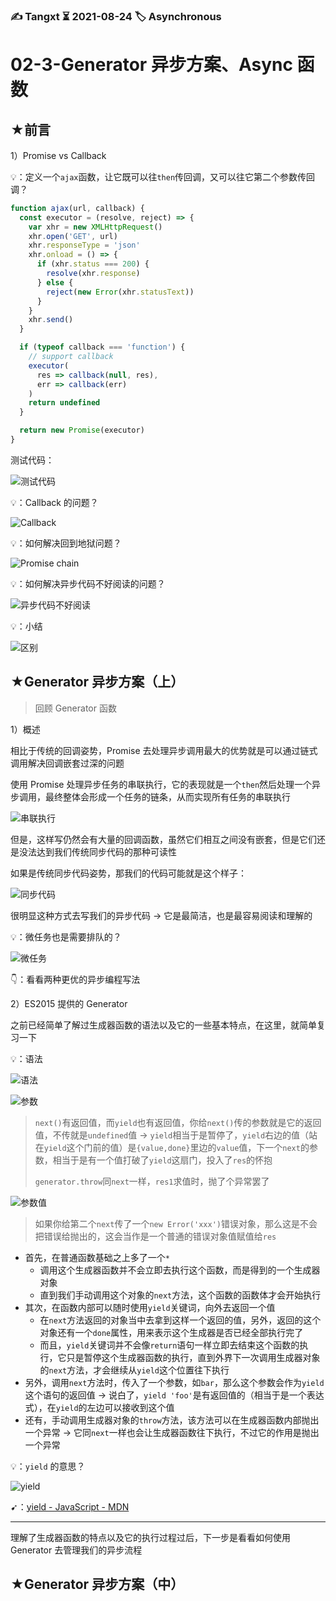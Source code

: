 ### ✍️ Tangxt ⏳ 2021-08-24 🏷️ Asynchronous

# 02-3-Generator 异步方案、Async 函数

## ★前言

1）Promise vs Callback

💡：定义一个`ajax`函数，让它既可以往`then`传回调，又可以往它第二个参数传回调？

``` js
function ajax(url, callback) {
  const executor = (resolve, reject) => {
    var xhr = new XMLHttpRequest()
    xhr.open('GET', url)
    xhr.responseType = 'json'
    xhr.onload = () => {
      if (xhr.status === 200) {
        resolve(xhr.response)
      } else {
        reject(new Error(xhr.statusText))
      }
    }
    xhr.send()
  }

  if (typeof callback === 'function') {
    // support callback
    executor(
      res => callback(null, res),
      err => callback(err)
    )
    return undefined
  }

  return new Promise(executor)
}
```

测试代码：

![测试代码](assets/img/2021-08-24-15-08-37.png)

💡：Callback 的问题？

![Callback](assets/img/2021-08-24-15-09-38.png)

💡：如何解决回到地狱问题？

![Promise chain](assets/img/2021-08-24-15-11-19.png)

💡：如何解决异步代码不好阅读的问题？

![异步代码不好阅读](assets/img/2021-08-24-15-17-59.png)

💡：小结

![区别](assets/img/2021-08-24-15-16-36.png)

## ★Generator 异步方案（上）

> 回顾 Generator 函数

1）概述

相比于传统的回调姿势，Promise 去处理异步调用最大的优势就是可以通过链式调用解决回调嵌套过深的问题

使用 Promise 处理异步任务的串联执行，它的表现就是一个`then`然后处理一个异步调用，最终整体会形成一个任务的链条，从而实现所有任务的串联执行

![串联执行](assets/img/2021-08-24-15-02-00.png)

但是，这样写仍然会有大量的回调函数，虽然它们相互之间没有嵌套，但是它们还是没法达到我们传统同步代码的那种可读性

如果是传统同步代码姿势，那我们的代码可能就是这个样子：

![同步代码](assets/img/2021-08-24-15-03-22.png)

很明显这种方式去写我们的异步代码 -> 它是最简洁，也是最容易阅读和理解的

💡：微任务也是需要排队的？

![微任务](assets/img/2021-08-24-17-46-01.png)

👇：看看两种更优的异步编程写法

2）ES2015 提供的 Generator

之前已经简单了解过生成器函数的语法以及它的一些基本特点，在这里，就简单复习一下

💡：语法

![语法](assets/img/2021-08-24-18-57-53.png)

![参数](assets/img/2021-08-24-18-59-24.png)

> `next()`有返回值，而`yield`也有返回值，你给`next()`传的参数就是它的返回值，不传就是`undefined`值 -> `yield`相当于是暂停了，`yield`右边的值（站在`yield`这个门前的值）是`{value,done}`里边的`value`值，下一个`next`的参数，相当于是有一个值打破了`yield`这扇门，投入了`res`的怀抱
> 
> `generator.throw`同`next`一样，`res1`求值时，抛了个异常罢了

![参数值](assets/img/2021-08-24-19-13-04.png)

> 如果你给第二个`next`传了一个`new Error('xxx')`错误对象，那么这是不会把错误给抛出的，这会当作是一个普通的错误对象值赋值给`res`

- 首先，在普通函数基础之上多了一个`*`
  - 调用这个生成器函数并不会立即去执行这个函数，而是得到的一个生成器对象
  - 直到我们手动调用这个对象的`next`方法，这个函数的函数体才会开始执行
- 其次，在函数内部可以随时使用`yield`关键词，向外去返回一个值
  - 在`next`方法返回的对象当中去拿到这样一个返回的值，另外，返回的这个对象还有一个`done`属性，用来表示这个生成器是否已经全部执行完了
  - 而且，`yield`关键词并不会像`return`语句一样立即去结束这个函数的执行，它只是暂停这个生成器函数的执行，直到外界下一次调用生成器对象的`next`方法，才会继续从`yield`这个位置往下执行
- 另外，调用`next`方法时，传入了一个参数，如`bar`，那么这个参数会作为`yield`这个语句的返回值 -> 说白了，`yield 'foo'`是有返回值的（相当于是一个表达式），在`yield`的左边可以接收到这个值
- 还有，手动调用生成器对象的`throw`方法，该方法可以在生成器函数内部抛出一个异常 -> 它同`next`一样也会让生成器函数往下执行，不过它的作用是抛出一个异常

💡：`yield` 的意思？

![yield](assets/img/2021-08-24-19-42-22.png)

➹：[yield - JavaScript - MDN](https://developer.mozilla.org/en-US/docs/Web/JavaScript/Reference/Operators/yield)

---

理解了生成器函数的特点以及它的执行过程过后，下一步是看看如何使用 Generator 去管理我们的异步流程

## ★Generator 异步方案（中）